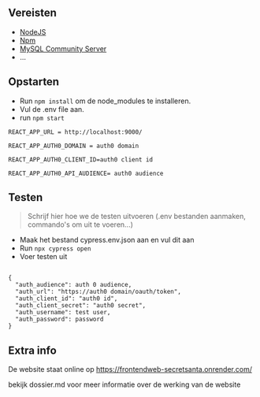 ## Vereisten

- [NodeJS](https://nodejs.org)
- [Npm](https://www.npmjs.com/)
- [MySQL Community Server](https://dev.mysql.com/downloads/mysql/)
- ...


## Opstarten

- Run `npm install` om de node_modules te installeren.
- Vul de .env file aan.
- run  `npm start`

```
REACT_APP_URL = http://localhost:9000/

REACT_APP_AUTH0_DOMAIN = auth0 domain

REACT_APP_AUTH0_CLIENT_ID=auth0 client id

REACT_APP_AUTH0_API_AUDIENCE= auth0 audience
```



## Testen

> Schrijf hier hoe we de testen uitvoeren (.env bestanden aanmaken, commando's om uit te voeren...)

- Maak het bestand cypress.env.json aan en vul dit aan
- Run `npx cypress open`
- Voer testen uit

```

{
  "auth_audience": auth 0 audience,
  "auth_url": "https://auth0 domain/oauth/token",
  "auth_client_id": "auth0 id",
  "auth_client_secret": "auth0 secret",
  "auth_username": test user,
  "auth_password": password
}

```

## Extra info

De website staat online op https://frontendweb-secretsanta.onrender.com/

bekijk dossier.md voor meer informatie over de werking van de website
